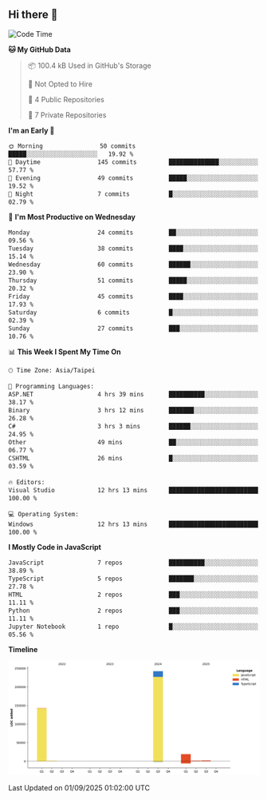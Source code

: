 ## Hi there 👋

<!--
**Latisha19/Latisha19** is a ✨ _special_ ✨ repository because its `README.md` (this file) appears on your GitHub profile.

Here are some ideas to get you started:

- 🔭 I’m currently working on ...
- 🌱 I’m currently learning ...
- 👯 I’m looking to collaborate on ...
- 🤔 I’m looking for help with ...
- 💬 Ask me about ...
- 📫 How to reach me: ...
- 😄 Pronouns: ...
- ⚡ Fun fact: ...
-->

<!--START_SECTION:waka-->
![Code Time](http://img.shields.io/badge/Code%20Time-1%2C820%20hrs%2047%20mins-blue)

**🐱 My GitHub Data** 

> 📦 100.4 kB Used in GitHub's Storage 
 > 
> 🚫 Not Opted to Hire
 > 
> 📜 4 Public Repositories 
 > 
> 🔑 7 Private Repositories 
 > 
**I'm an Early 🐤** 

```text
🌞 Morning                50 commits          █████░░░░░░░░░░░░░░░░░░░░   19.92 % 
🌆 Daytime                145 commits         ██████████████░░░░░░░░░░░   57.77 % 
🌃 Evening                49 commits          █████░░░░░░░░░░░░░░░░░░░░   19.52 % 
🌙 Night                  7 commits           █░░░░░░░░░░░░░░░░░░░░░░░░   02.79 % 
```
📅 **I'm Most Productive on Wednesday** 

```text
Monday                   24 commits          ██░░░░░░░░░░░░░░░░░░░░░░░   09.56 % 
Tuesday                  38 commits          ████░░░░░░░░░░░░░░░░░░░░░   15.14 % 
Wednesday                60 commits          ██████░░░░░░░░░░░░░░░░░░░   23.90 % 
Thursday                 51 commits          █████░░░░░░░░░░░░░░░░░░░░   20.32 % 
Friday                   45 commits          ████░░░░░░░░░░░░░░░░░░░░░   17.93 % 
Saturday                 6 commits           █░░░░░░░░░░░░░░░░░░░░░░░░   02.39 % 
Sunday                   27 commits          ███░░░░░░░░░░░░░░░░░░░░░░   10.76 % 
```


📊 **This Week I Spent My Time On** 

```text
🕑︎ Time Zone: Asia/Taipei

💬 Programming Languages: 
ASP.NET                  4 hrs 39 mins       ██████████░░░░░░░░░░░░░░░   38.17 % 
Binary                   3 hrs 12 mins       ███████░░░░░░░░░░░░░░░░░░   26.28 % 
C#                       3 hrs 3 mins        ██████░░░░░░░░░░░░░░░░░░░   24.95 % 
Other                    49 mins             ██░░░░░░░░░░░░░░░░░░░░░░░   06.77 % 
CSHTML                   26 mins             █░░░░░░░░░░░░░░░░░░░░░░░░   03.59 % 

🔥 Editors: 
Visual Studio            12 hrs 13 mins      █████████████████████████   100.00 % 

💻 Operating System: 
Windows                  12 hrs 13 mins      █████████████████████████   100.00 % 
```

**I Mostly Code in JavaScript** 

```text
JavaScript               7 repos             ██████████░░░░░░░░░░░░░░░   38.89 % 
TypeScript               5 repos             ███████░░░░░░░░░░░░░░░░░░   27.78 % 
HTML                     2 repos             ███░░░░░░░░░░░░░░░░░░░░░░   11.11 % 
Python                   2 repos             ███░░░░░░░░░░░░░░░░░░░░░░   11.11 % 
Jupyter Notebook         1 repo              █░░░░░░░░░░░░░░░░░░░░░░░░   05.56 % 
```



**Timeline**

![Lines of Code chart](https://raw.githubusercontent.com/Latisha19/Latisha19/main/assets/bar_graph.png)


 Last Updated on 01/09/2025 01:02:00 UTC
<!--END_SECTION:waka-->
